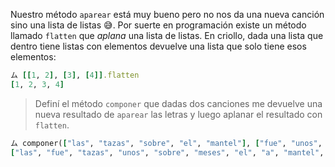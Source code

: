 Nuestro método `aparear` está muy bueno pero no nos da una nueva canción sino una lista de listas :sweat_smile:. Por suerte en programación existe un método llamado `flatten` que _aplana_ una lista de listas. En criollo, dada una lista que dentro tiene listas con elementos devuelve una lista que solo tiene esos elementos:

``` ruby
ム [[1, 2], [3], [4]].flatten
[1, 2, 3, 4]
```

> Definí el método `componer` que dadas dos canciones me devuelve una nueva resultado de `aparear` las letras y luego aplanar el resultado con `flatten`.

``` ruby
ム componer(["las", "tazas", "sobre", "el", "mantel"], ["fue", "unos", "meses", "a", "Caseros"])
["las", "fue", "tazas", "unos", "sobre", "meses", "el", "a", "mantel", "Caseros"]
```
